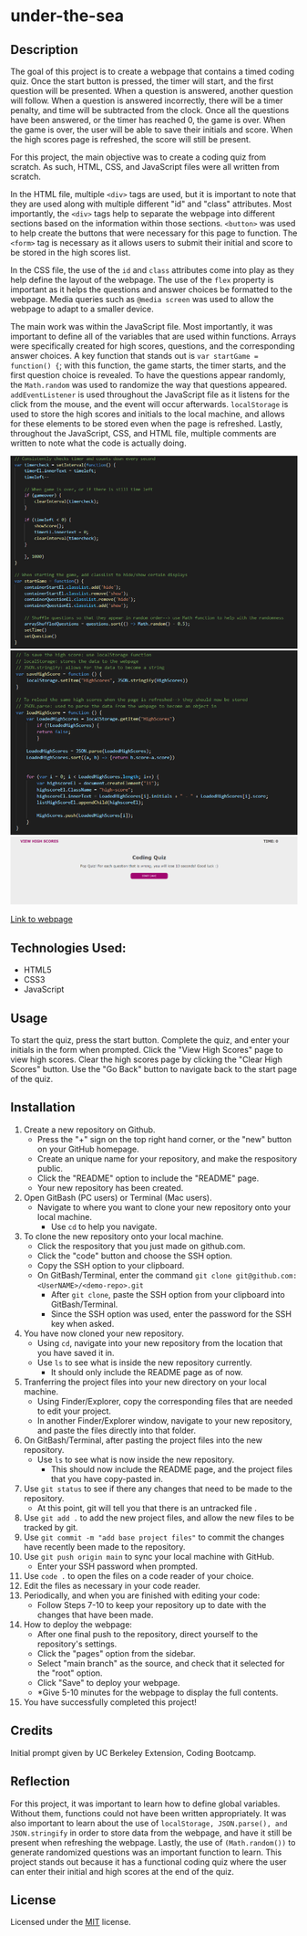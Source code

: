 # under-the-sea

## Description

The goal of this project is to create a webpage that contains a timed coding quiz. Once the start button is pressed, the timer will start, and the first question will be presented. When a question is answered, another question will follow. When a question is answered incorrectly, there will be a timer penalty, and time will be subtracted from the clock. Once all the questions have been answered, or the timer has reached 0, the game is over. When the game is over, the user will be able to save their initials and score. When the high scores page is refreshed, the score will still be present. 

For this project, the main objective was to create a coding quiz from scratch. As such, HTML, CSS, and JavaScript files were all written from scratch.

In the HTML file, multiple `<div>` tags are used, but it is important to note that they are used along with multiple different "id" and "class" attributes. Most importantly, the `<div>` tags help to separate the webpage into different sections based on the information within those sections. `<button>` was used to help create the buttons that were necessary for this page to function. The `<form>` tag is necessary as it allows users to submit their initial and score to be stored in the high scores list. 

In the CSS file, the use of the `id` and `class` attributes come into play as they help define the layout of the webpage. The use of the `flex` property is important as it helps the questions and answer choices be formatted to the webpage. Media queries such as `@media screen` was used to allow the webpage to adapt to a smaller device. 

The main work was within the JavaScript file. Most importantly, it was important to define all of the variables that are used within functions. Arrays were specifically created for high scores, questions, and the corresponding answer choices. A key function that stands out is `var startGame = function() {`; with this function, the game starts, the timer starts, and the first question choice is revealed. To have the questions appear randomly, the `Math.random` was used to randomize the way that questions appeared. `addEventListener` is used throughout the JavaScript file as it listens for the click from the mouse, and the event will occur afterwards. `localStorage` is used to store the high scores and initials to the local machine, and allows for these elements to be stored even when the page is refreshed. Lastly, throughout the JavaScript, CSS, and HTML file, multiple comments are written to note what the code is actually doing. 

<img src="./assets/js1.png" alt="JavaScript code snippet1 with comments">
<img src="./assets/js2.png" alt="JavaScript code snippet2 with comments">
<img src="./assets/quiz.png" alt="Quiz startpage">

[Link to webpage](https://snehitak20.github.io/under-the-sea/)

## Technologies Used: 
- HTML5
- CSS3
- JavaScript

## Usage

To start the quiz, press the start button. Complete the quiz, and enter your initials in the form when prompted. Click the  "View High Scores" page to view high scores. Clear the high scores page by clicking the "Clear High Scores" button. Use the "Go Back" button to navigate back to the start page of the quiz. 

## Installation

1. Create a new repository on Github. 
    - Press the "+" sign on the top right hand corner, or the "new" button on your GitHub homepage. 
    - Create an unique name for your repository, and make the respository public. 
    - Click the "README" option to include the "README" page. 
    - Your new repository has been created.
2. Open GitBash (PC users) or Terminal (Mac users).
    - Navigate to where you want to clone your new repository onto your local machine. 
        - Use `cd` to help you navigate. 
3. To clone the new repository onto your local machine. 
    - Click the respository that you just made on github.com.
    - Click the "code" button and choose the SSH option. 
    - Copy the SSH option to your clipboard. 
    - On GitBash/Terminal, enter the command `git clone git@github.com:<UserNAME>/<demo-repo>.git`
        - After `git clone`, paste the SSH option from your clipboard into GitBash/Terminal.
        - Since the SSH option was used, enter the password for the SSH key when asked. 
4. You have now cloned your new repository.
    - Using `cd`, navigate into your new repository from the location that you have saved it in. 
    - Use `ls` to see what is inside the new repository currently. 
        - It should only include the README page as of now.
5. Tranferring the project files into your new directory on your local machine. 
    - Using Finder/Explorer, copy the corresponding files that are needed to edit your project. 
    - In another Finder/Explorer window, navigate to your new repository, and paste the files directly into that folder. 
6. On GitBash/Terminal, after pasting the project files into the new repository. 
    - Use `ls` to see what is now inside the new repository.
        - This should now include the README page, and the project files that you have copy-pasted in. 
7. Use `git status` to see if there any changes that need to be made to the repository. 
    - At this point, git will tell you that there is an untracked file .
8. Use `git add .` to add the new project files, and allow the new files to be tracked by git.
9. Use `git commit -m "add base project files"` to commit the changes have recently been made to the repository. 
10. Use `git push origin main` to sync your local machine with GitHub. 
    - Enter your SSH password when prompted. 
11. Use `code .` to open the files on a code reader of your choice.
12. Edit the files as necessary in your code reader. 
13. Periodically, and when you are finished with editing your code: 
    - Follow Steps 7-10 to keep your repository up to date with the changes that have been made. 
14. How to deploy the webpage:
    - After one final push to the repository, direct yourself to the repository's settings. 
    - Click the "pages" option from the sidebar. 
    - Select "main branch" as the source, and check that it selected for the "root" option. 
    - Click "Save" to deploy your webpage. 
    - *Give 5-10 minutes for the webpage to display the full contents.
15. You have successfully completed this project!

## Credits

Initial prompt given by UC Berkeley Extension, Coding Bootcamp. 

## Reflection

For this project, it was important to learn how to define global variables. Without them, functions could not have been written appropriately. It was also important to learn about the use of `localStorage, JSON.parse(), and JSON.stringify` in order to store data from the webpage, and have it still be present when refreshing the webpage. Lastly, the use of 
`(Math.random())` to generate randomized questions was an important function to learn. This project stands out because it has a functional coding quiz where the user can enter their initial and high scores at the end of the quiz. 

## License
Licensed under the [MIT](https://choosealicense.com/licenses/mit/#) license. 
